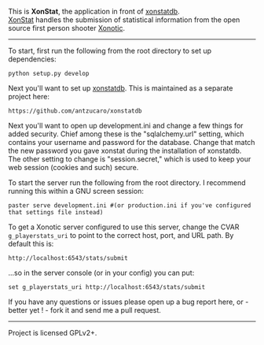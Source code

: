 This is **XonStat**, the application in front of [xonstatdb][xonstatdb].  
[XonStat][xonstat] handles the submission of statistical information from the open source first person shooter [Xonotic][xonotic].

----

To start, first run the following from the root directory to set up dependencies:

    python setup.py develop

Next you'll want to set up [xonstatdb][xonstatdb]. This is maintained as a separate project here:

    https://github.com/antzucaro/xonstatdb

Next you'll want to open up development.ini and change a few things for added security.
Chief among these is the "sqlalchemy.url" setting, which contains your username and password for the database.
Change that match the new password you gave xonstat during the installation of xonstatdb.
The other setting to change is "session.secret," which is used to keep your web session (cookies and such) secure.

To start the server run the following from the root directory. I recommend running this within a GNU screen session:

    paster serve development.ini #(or production.ini if you've configured that settings file instead)

To get a Xonotic server configured to use this server, change the CVAR `g_playerstats_uri` to point to the correct host, port, and URL path. By default this is:

    http://localhost:6543/stats/submit

...so in the server console (or in your config) you can put:

    set g_playerstats_uri http://localhost:6543/stats/submit

If you have any questions or issues please open up a bug report here, or - better yet ! - fork it and send me a pull request.

[xonstatdb]: https://github.com/antzucaro/xonstatdb
[xonstat]: http://stats.xonotic.org/
[xonotic]: http://www.xonotic.org/

----

Project is licensed GPLv2+.
